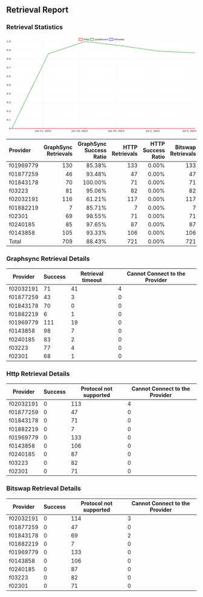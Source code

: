 ## Retrieval Report
### Retrieval Statistics
<img src="https://raw.githubusercontent.com/data-preservation-programs/filplus-checker-assets/main/filecoin-project/filecoin-plus-large-datasets/issues/2021/1689389718714.png"/>

| Provider  | GraphSync Retrievals | GraphSync Success Ratio | HTTP Retrievals | HTTP Success Ratio | Bitswap Retrievals | Bitswap Success Ratio |
| :-------- | -------------------: | ----------------------: | --------------: | -----------------: | -----------------: | --------------------: |
| f01969779 |                  130 |                  85.38% |             133 |              0.00% |                133 |                 0.00% |
| f01877259 |                   46 |                  93.48% |              47 |              0.00% |                 47 |                 0.00% |
| f01843178 |                   70 |                 100.00% |              71 |              0.00% |                 71 |                 0.00% |
| f03223    |                   81 |                  95.06% |              82 |              0.00% |                 82 |                 0.00% |
| f02032191 |                  116 |                  61.21% |             117 |              0.00% |                117 |                 0.00% |
| f01882219 |                    7 |                  85.71% |               7 |              0.00% |                  7 |                 0.00% |
| f02301    |                   69 |                  98.55% |              71 |              0.00% |                 71 |                 0.00% |
| f0240185  |                   85 |                  97.65% |              87 |              0.00% |                 87 |                 0.00% |
| f0143858  |                  105 |                  93.33% |             106 |              0.00% |                106 |                 0.00% |
| Total     |                  709 |                  88.43% |             721 |              0.00% |                721 |                 0.00% |

### Graphsync Retrieval Details
| Provider  | Success | Retrieval timeout | Cannot Connect to the Provider |
| --------- | ------- | ----------------- | ------------------------------ |
| f02032191 | 71      | 41                | 4                              |
| f01877259 | 43      | 3                 | 0                              |
| f01843178 | 70      | 0                 | 0                              |
| f01882219 | 6       | 1                 | 0                              |
| f01969779 | 111     | 19                | 0                              |
| f0143858  | 98      | 7                 | 0                              |
| f0240185  | 83      | 2                 | 0                              |
| f03223    | 77      | 4                 | 0                              |
| f02301    | 68      | 1                 | 0                              |

### Http Retrieval Details
| Provider  | Success | Protocol not supported | Cannot Connect to the Provider |
| --------- | ------- | ---------------------- | ------------------------------ |
| f02032191 | 0       | 113                    | 4                              |
| f01877259 | 0       | 47                     | 0                              |
| f01843178 | 0       | 71                     | 0                              |
| f01882219 | 0       | 7                      | 0                              |
| f01969779 | 0       | 133                    | 0                              |
| f0143858  | 0       | 106                    | 0                              |
| f0240185  | 0       | 87                     | 0                              |
| f03223    | 0       | 82                     | 0                              |
| f02301    | 0       | 71                     | 0                              |

### Bitswap Retrieval Details
| Provider  | Success | Protocol not supported | Cannot Connect to the Provider |
| --------- | ------- | ---------------------- | ------------------------------ |
| f02032191 | 0       | 114                    | 3                              |
| f01877259 | 0       | 47                     | 0                              |
| f01843178 | 0       | 69                     | 2                              |
| f01882219 | 0       | 7                      | 0                              |
| f01969779 | 0       | 133                    | 0                              |
| f0143858  | 0       | 106                    | 0                              |
| f0240185  | 0       | 87                     | 0                              |
| f03223    | 0       | 82                     | 0                              |
| f02301    | 0       | 71                     | 0                              |
